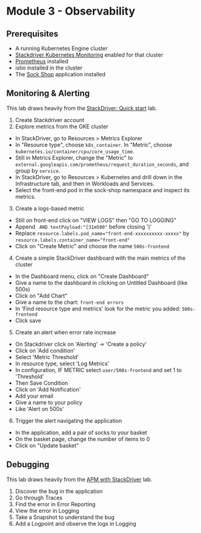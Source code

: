 # Module 3 - Observability

## Prerequisites

* A running Kubernetes Engine cluster
* [Stackdriver Kubernetes Monitoring](https://cloud.google.com/monitoring/kubernetes-engine/installing) enabled for that cluster
* [Prometheus](https://cloud.google.com/monitoring/kubernetes-engine/prometheus) installed
* istio installed in the cluster
* The [Sock Shop](https://microservices-demo.github.io/) application installed

## Monitoring & Alerting

This lab draws heavily from the [StackDriver: Quick start](https://qwiklabs.com/focuses/559?locale=en&parent=catalog) lab.

1. Create Stackdriver account
2. Explore metrics from the GKE cluster
 * In StackDriver, go to Resources > Metrics Explorer
 * In "Resource type", choose `k8s_container`. In "Metric", choose
  `kubernetes.io/container/cpu/core_usage_time`.
 * Still in Metrics Explorer, change the "Metric" to
 `external.googleapis.com/prometheus/request_duration_seconds`, and group by
 `service`.
 * In StackDriver, go to Resources > Kubernetes and drill down in the
 Infrastructure tab, and then in Workloads and Services.
 * Select the front-end pod in the sock-shop namespace and inspect its metrics.
3. Create a logs-based metric
 * Still on front-end click on "VIEW LOGS" then "GO TO LOGGING"
 *  Append ` AND textPayload:"[31m500"` before closing ')'
 * Replace `resource.labels.pod_name="front-end-xxxxxxxxxx-xxxxx"` by
 `resource.labels.container_name="front-end"`
 * Click on "Create Metric" and choose the name `500s-frontend`
4. Create a simple StackDriver dashboard with the main metrics of the cluster
 * In the Dashboard menu, click on "Create Dashboard"
 * Give a name to the dashboard in clicking on Untitled Dashboard (like 500s)
 * Click on "Add Chart"
 * Give a name to the chart: `front-end errors`
 * In 'Find resource type and metrics' look for the metric you added:
 `500s-frontend`
 * Click save
5. Create an alert when error rate increase
 * On Stackdriver click on 'Alerting' -> 'Create a policy'
 * Click on 'Add condition'
 * Select 'Metric Threshold'
 * In resource type, select 'Log Metrics'
 * In configuration, IF METRIC select `user/500s-frontend` and set 1 to 'Threshold'
 * Then Save Condition
 * Click on 'Add Notification'
 * Add your email
 * Give a name to your policy
 * Like 'Alert on 500s'
6. Trigger the alert navigating the application
 * In the application, add a pair of socks to your basket
 * On the basket page, change the number of items to 0
 * Click on "Update basket"

## Debugging

This lab draws heavily from the [APM with StackDriver](https://events.qwiklab.com/labs/742/edit#step1) lab.

1. Discover the bug in the application
2. Go through Traces
3. Find the error in Error Reporting
4. View the error in Logging
5. Take a Snapshot to understand the bug
6. Add a Logpoint and observe the logs in Logging
